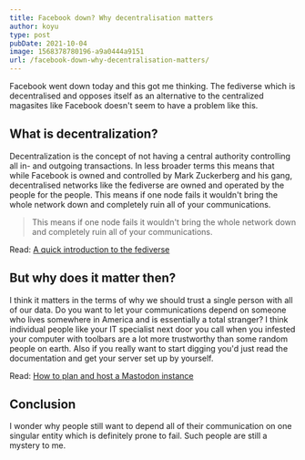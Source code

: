 ```yaml
---
title: Facebook down? Why decentralisation matters
author: koyu
type: post
pubDate: 2021-10-04
image: 1568378780196-a9a0444a9151
url: /facebook-down-why-decentralisation-matters/
---
```


Facebook went down today and this got me thinking. The fediverse which is decentralised and opposes itself as an alternative to the centralized magasites like Facebook doesn't seem to have a problem like this.

## What is decentralization?

Decentralization is the concept of not having a central authority controlling all in- and outgoing transactions. In less broader terms this means that while Facebook is owned and controlled by Mark Zuckerberg and his gang, decentralised networks like the fediverse are owned and operated by the people for the people. This means if one node fails it wouldn't bring the whole network down and completely ruin all of your communications.

>This means if one node fails it wouldn't bring the whole network down and completely ruin all of your communications.

Read: [A quick introduction to the fediverse](a-quick-introduction-to-the-fediverse/)

## But why does it matter then?

I think it matters in the terms of why we should trust a single person with all of our data. Do you want to let your communications depend on someone who lives somewhere in America and is essentially a total stranger? I think individual people like your IT specialist next door you call when you infested your computer with toolbars are a lot more trustworthy than some random people on earth. Also if you really want to start digging you'd just read the documentation and get your server set up by yourself.

Read: [How to plan and host a Mastodon instance](how-to-plan-and-host-a-mastodon-instance/)

## Conclusion

I wonder why people still want to depend all of their communication on one singular entity which is definitely prone to fail. Such people are still a mystery to me.